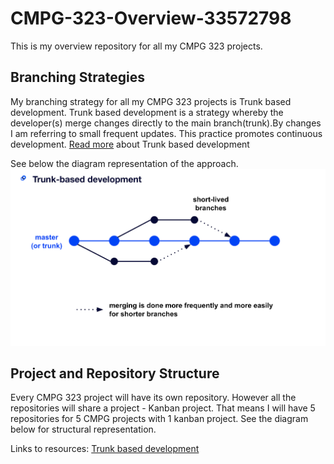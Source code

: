 # CMPG-323-Overview-33572798
This is my overview repository for all my CMPG 323 projects. 

## Branching Strategies
My branching strategy for all my CMPG 323 projects is Trunk based development. Trunk based development is a strategy whereby the developer(s) merge changes directly to the main branch(trunk).By changes I am referring to small frequent updates. This practice promotes continuous development.
<a href = "https://trunkbaseddevelopment.com/">Read more<a/> about  Trunk based development

See below the diagram representation of the approach.
<img src="trunk-based-development.png" width="2000" title="Trunk based development">


## Project and Repository Structure
Every CMPG 323 project will have its own repository. However all the repositories will share a project - Kanban project. 
That means I will have 5 repositories for 5 CMPG projects with 1 kanban project.
See the diagram below for structural representation.

Links to resources:
<a href = “https://trunkbaseddevelopment.com/”>Trunk based development<a/>
<a href = “#”><a/>
<a href = “#”><a/>
<a href = “#”><a/>
